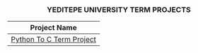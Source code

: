 <h3 align="center">YEDITEPE UNIVERSITY TERM PROJECTS</h3>

<div align="center">

| Project Name |
| :-: |
| [Python To C Term Project](https://github.com/enes2424/Yeditepe-University-Term-Project/tree/PythonToCTermProject) |

</div>
